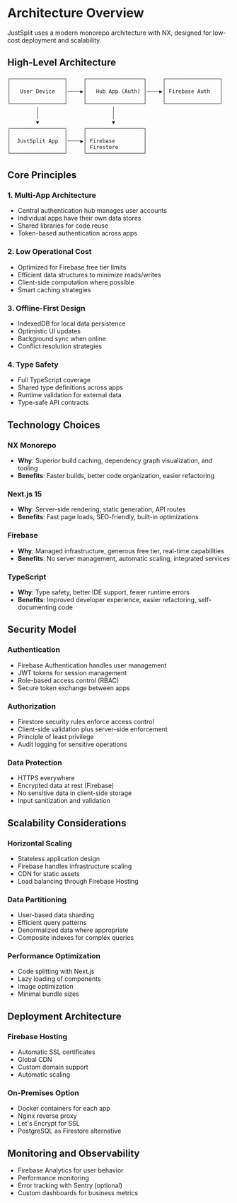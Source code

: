 # Architecture Overview

JustSplit uses a modern monorepo architecture with NX, designed for low-cost deployment and scalability.

## High-Level Architecture

```
┌─────────────────┐     ┌──────────────────┐     ┌─────────────────┐
│                 │     │                  │     │                 │
│   User Device   │────▶│   Hub App (Auth) │────▶│ Firebase Auth   │
│                 │     │                  │     │                 │
└─────────────────┘     └──────────────────┘     └─────────────────┘
         │                       │
         │                       │
         ▼                       ▼
┌─────────────────┐     ┌──────────────────┐
│                 │     │                  │
│  JustSplit App  │────▶│ Firebase         │
│                 │     │ Firestore        │
└─────────────────┘     └──────────────────┘
```

## Core Principles

### 1. Multi-App Architecture
- Central authentication hub manages user accounts
- Individual apps have their own data stores
- Shared libraries for code reuse
- Token-based authentication across apps

### 2. Low Operational Cost
- Optimized for Firebase free tier limits
- Efficient data structures to minimize reads/writes
- Client-side computation where possible
- Smart caching strategies

### 3. Offline-First Design
- IndexedDB for local data persistence
- Optimistic UI updates
- Background sync when online
- Conflict resolution strategies

### 4. Type Safety
- Full TypeScript coverage
- Shared type definitions across apps
- Runtime validation for external data
- Type-safe API contracts

## Technology Choices

### NX Monorepo
- **Why**: Superior build caching, dependency graph visualization, and tooling
- **Benefits**: Faster builds, better code organization, easier refactoring

### Next.js 15
- **Why**: Server-side rendering, static generation, API routes
- **Benefits**: Fast page loads, SEO-friendly, built-in optimizations

### Firebase
- **Why**: Managed infrastructure, generous free tier, real-time capabilities
- **Benefits**: No server management, automatic scaling, integrated services

### TypeScript
- **Why**: Type safety, better IDE support, fewer runtime errors
- **Benefits**: Improved developer experience, easier refactoring, self-documenting code

## Security Model

### Authentication
- Firebase Authentication handles user management
- JWT tokens for session management
- Role-based access control (RBAC)
- Secure token exchange between apps

### Authorization
- Firestore security rules enforce access control
- Client-side validation plus server-side enforcement
- Principle of least privilege
- Audit logging for sensitive operations

### Data Protection
- HTTPS everywhere
- Encrypted data at rest (Firebase)
- No sensitive data in client-side storage
- Input sanitization and validation

## Scalability Considerations

### Horizontal Scaling
- Stateless application design
- Firebase handles infrastructure scaling
- CDN for static assets
- Load balancing through Firebase Hosting

### Data Partitioning
- User-based data sharding
- Efficient query patterns
- Denormalized data where appropriate
- Composite indexes for complex queries

### Performance Optimization
- Code splitting with Next.js
- Lazy loading of components
- Image optimization
- Minimal bundle sizes

## Deployment Architecture

### Firebase Hosting
- Automatic SSL certificates
- Global CDN
- Custom domain support
- Automatic scaling

### On-Premises Option
- Docker containers for each app
- Nginx reverse proxy
- Let's Encrypt for SSL
- PostgreSQL as Firestore alternative

## Monitoring and Observability

- Firebase Analytics for user behavior
- Performance monitoring
- Error tracking with Sentry (optional)
- Custom dashboards for business metrics